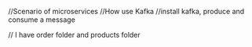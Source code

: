 //Scenario of microservices
//How use Kafka
//install kafka, produce and consume a message


// I have order folder and  products folder